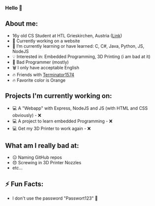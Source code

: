 ### Hello 👋 
## About me: 
  - 16y old CS Student at HTL Grieskirchen, Austria (<a href="https://www.htl-grieskirchen.net/index.php?id=4">Link</a>)
  - 🔭 Currently working on a website
  - 🌱 I’m currently learning or have learned: C, C#, Java, Python, JS, NodeJS
  - 💡 Interested in: Embedded Programming, 3D Printing (i am bad at it)
  - 👯 Bad Programmer (mostly)
  - 🗑️ I only have acceptable English
  - 🔥 Friends with <a href="https://github.com/Terminator15474">Terminator1574</a>
  - 🔥 Favorite color is Orange

## Projects I'm currently working on:
  - 󠀢󠀢󠀢💻 A "Webapp" with Express, NodeJS and JS (with HTML and CSS obviously) - ❌
  - 💻 A project to learn embedded Programming - ❌
  - 💻 Get my 3D Printer to work again - ❌

## What am I really bad at:
  - 😑 Naming GitHub repos
  - 😞 Screwing in 3D Printer Nozzles
  - etc...

## ⚡ Fun Facts: 
  - I don't use the password "Passwort123" 🛑


<!--
**thselukas/thselukas** is a ✨ _special_ ✨ repository because its `README.md` (this file) appears on your GitHub profile.

Here are some ideas to get you started:

- 🔭 I’m currently working on ...
- 🌱 I’m currently learning ...
- 👯 I’m looking to collaborate on ...
- 🤔 I’m looking for help with ...
- 💬 Ask me about ...
- 📫 How to reach me: ...
- 😄 Pronouns: ...
- ⚡ Fun fact: ...
-->
